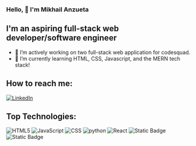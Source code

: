 ### Hello, 👋 I'm Mikhail Anzueta
## I'm an aspiring full-stack web developer/software engineer

- 🔭 I’m actively working on two full-stack web application for codesquad.
- 🌱 I’m currently learning HTML, CSS, Javascript, and the MERN tech stack!
## How to reach me:
[![LinkedIn](https://img.shields.io/badge/LinkedIn-0077B5?style=for-the-badge&logo=linkedin&logoColor=white)](https://www.linkedin.com/in/mikhail-anzueta/) 
  

## Top Technologies:
![HTML5](https://img.shields.io/badge/html5-%23E34F26.svg?style=for-the-badge&logo=html5&logoColor=white)
![JavaScript](https://img.shields.io/badge/JavaScript-F7DF1E?style=for-the-badge&logo=javascript&logoColor=white)
![CSS](https://img.shields.io/badge/CSS-1572B6?&style=for-the-badge&logo=css3&logoColor=white)
![python](https://img.shields.io/badge/python-%23E34F26.svg?style=for-the-badge&logo=python&logoColor=white)
![React](https://img.shields.io/badge/React-61DAFB?style=for-the-badge&logo=react&logoColor=white)
![Static Badge](https://img.shields.io/badge/MongoDB-000?style=for-the-badge&logo=MongoDB&logoColor=green)
![Static Badge](https://img.shields.io/badge/Node.js-000?style=for-the-badge&logo=Node.js&logoColor=green)
